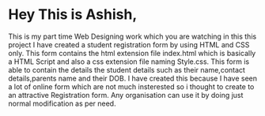 # Hey This is Ashish,
This is my part time Web Designing work which you are watching in this this project I have created a student registration form
by using HTML and CSS only.
This form contains the html extension file index.html which is basically a HTML Script and also a css extension file naming Style.css.
This form is able to contain the details the student details such as their name,contact details,parents name and their DOB.
I have created this because I have seen a lot of online form which are not much insterested so i thought to create to an attractive Registration form.
Any organisation can use it by doing just normal modification as per need.
